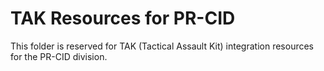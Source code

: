 # TAK Resources for PR-CID

This folder is reserved for TAK (Tactical Assault Kit) integration resources for the PR-CID division.
